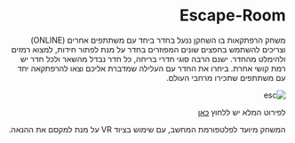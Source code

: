 <div dir='rtl' lang='he'>

# Escape-Room



משחק הרפתקאות בו השחקן ננעל בחדר ביחד עם משתתפים אחרים (ONLINE) וצריכים להשתמש בחפצים שונים המפוזרים בחדר על מנת לפתור חידות, למצוא רמזים ולהימלט מהחדר. ישנם הרבה סוגי חדרי בריחה, כל חדר נבדל מהשאר ולכל חדר יש רמת קושי אחרת. ביחרו את החדר עם העלילה שמדברת אליכם וצאו להרפתקאה יחד עם משתתפים שתכירו מרחבי העולם.
  
  ![esc](https://user-images.githubusercontent.com/20986238/138876402-71ab6f2c-69ec-420e-9b07-6314e454e3f8.jpg)

לפירוט המלא יש ללחוץ [כאן](https://github.com/LeveI-Up/Escape-Room/blob/main/formal-elements.md)
  
המשחק מיועד לפלטפורמת המחשב, עם שימוש בציוד VR על מנת למקסם את ההנאה.
  
  </div>
